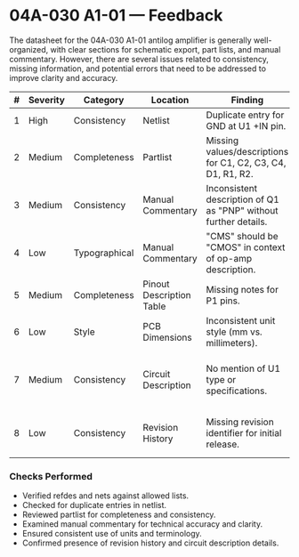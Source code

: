 # 04A-030 A1-01 — Feedback

The datasheet for the 04A-030 A1-01 antilog amplifier is generally well-organized, with clear sections for schematic export, part lists, and manual commentary. However, there are several issues related to consistency, missing information, and potential errors that need to be addressed to improve clarity and accuracy.

| #  | Severity | Category   | Location                  | Finding                                                                 | Suggested Fix                                                             | Confidence |
|----|----------|------------|---------------------------|-------------------------------------------------------------------------|---------------------------------------------------------------------------|------------|
| 1  | High     | Consistency| Netlist                   | Duplicate entry for GND at U1 +IN pin.                                  | Remove duplicate entry.                                                   | High       |
| 2  | Medium   | Completeness| Partlist                  | Missing values/descriptions for C1, C2, C3, C4, D1, R1, R2.             | Add values/descriptions for these components.                             | High       |
| 3  | Medium   | Consistency| Manual Commentary         | Inconsistent description of Q1 as "PNP" without further details.        | Provide full part number or specifications for Q1.                        | Medium     |
| 4  | Low      | Typographical| Manual Commentary         | "CMS" should be "CMOS" in context of op-amp description.                | Correct "CMS" to "CMOS".                                                  | High       |
| 5  | Medium   | Completeness| Pinout Description Table  | Missing notes for P1 pins.                                              | Add notes or descriptions for each pin function.                          | Medium     |
| 6  | Low      | Style      | PCB Dimensions            | Inconsistent unit style (mm vs. millimeters).                           | Use consistent unit style throughout the document.                        | Medium     |
| 7  | Medium   | Consistency| Circuit Description       | No mention of U1 type or specifications.                                | Include U1 type and key specifications in the circuit description.        | Medium     |
| 8  | Low      | Consistency| Revision History          | Missing revision identifier for initial release.                        | Add a revision identifier (e.g., "A1-01") for the initial release.        | Medium     |

### Checks Performed

- Verified refdes and nets against allowed lists.
- Checked for duplicate entries in netlist.
- Reviewed partlist for completeness and consistency.
- Examined manual commentary for technical accuracy and clarity.
- Ensured consistent use of units and terminology.
- Confirmed presence of revision history and circuit description details.